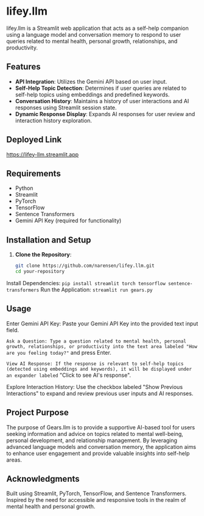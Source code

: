 # lifey.llm

lifey.llm is a Streamlit web application that acts as a self-help companion using a language model and conversation memory to respond to user queries related to mental health, personal growth, relationships, and productivity.

## Features

- **API Integration**: Utilizes the Gemini API based on user input.
- **Self-Help Topic Detection**: Determines if user queries are related to self-help topics using embeddings and predefined keywords.
- **Conversation History**: Maintains a history of user interactions and AI responses using Streamlit session state.
- **Dynamic Response Display**: Expands AI responses for user review and interaction history exploration.

## Deployed Link
https://lifey-llm.streamlit.app

## Requirements

- Python
- Streamlit
- PyTorch
- TensorFlow
- Sentence Transformers
- Gemini API Key (required for functionality)

## Installation and Setup

1. **Clone the Repository**:
   ```bash
   git clone https://github.com/narensen/lifey.llm.git
   cd your-repository
Install Dependencies:
`pip install streamlit torch tensorflow sentence-transformers`
Run the Application:
`streamlit run gears.py`


## Usage
Enter Gemini API Key: Paste your Gemini API Key into the provided text input field.

`Ask a Question: Type a question related to mental health, personal growth, relationships, or productivity into the text area labeled "How are you feeling today?"` and press Enter.

`View AI Response: If the response is relevant to self-help topics (detected using embeddings and keywords), it will be displayed under an expander labeled` "Click to see AI's response".

Explore Interaction History: Use the checkbox labeled "Show Previous Interactions" to expand and review previous user inputs and AI responses.

## Project Purpose
The purpose of Gears.llm is to provide a supportive AI-based tool for users seeking information and advice on topics related to mental well-being, personal development, and relationship management. By leveraging advanced language models and conversation memory, the application aims to enhance user engagement and provide valuable insights into self-help areas.

## Acknowledgments
Built using Streamlit, PyTorch, TensorFlow, and Sentence Transformers.
Inspired by the need for accessible and responsive tools in the realm of mental health and personal growth.
